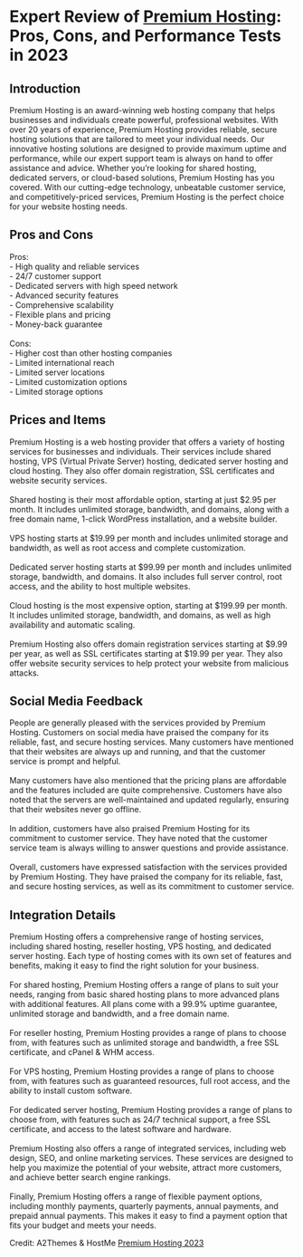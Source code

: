 <h1>Expert Review of <a href="https://a2themes.com/premium-hosting-reviews">Premium Hosting</a>: Pros, Cons, and Performance Tests in 2023</h1>
<h2>Introduction</h2>
Premium Hosting is an award-winning web hosting company that helps businesses and individuals create powerful, professional websites. With over 20 years of experience, Premium Hosting provides reliable, secure hosting solutions that are tailored to meet your individual needs. Our innovative hosting solutions are designed to provide maximum uptime and performance, while our expert support team is always on hand to offer assistance and advice. Whether you’re looking for shared hosting, dedicated servers, or cloud-based solutions, Premium Hosting has you covered. With our cutting-edge technology, unbeatable customer service, and competitively-priced services, Premium Hosting is the perfect choice for your website hosting needs.
<h2>Pros and Cons</h2>
Pros: <br>- High quality and reliable services <br>- 24/7 customer support <br>- Dedicated servers with high speed network <br>- Advanced security features <br>- Comprehensive scalability <br>- Flexible plans and pricing <br>- Money-back guarantee <br><br>Cons: <br>- Higher cost than other hosting companies <br>- Limited international reach <br>- Limited server locations <br>- Limited customization options <br>- Limited storage options
<h2>Prices and Items</h2>
Premium Hosting is a web hosting provider that offers a variety of hosting services for businesses and individuals. Their services include shared hosting, VPS (Virtual Private Server) hosting, dedicated server hosting and cloud hosting. They also offer domain registration, SSL certificates and website security services.<br><br>Shared hosting is their most affordable option, starting at just $2.95 per month. It includes unlimited storage, bandwidth, and domains, along with a free domain name, 1-click WordPress installation, and a website builder.<br><br>VPS hosting starts at $19.99 per month and includes unlimited storage and bandwidth, as well as root access and complete customization.<br><br>Dedicated server hosting starts at $99.99 per month and includes unlimited storage, bandwidth, and domains. It also includes full server control, root access, and the ability to host multiple websites.<br><br>Cloud hosting is the most expensive option, starting at $199.99 per month. It includes unlimited storage, bandwidth, and domains, as well as high availability and automatic scaling.<br><br>Premium Hosting also offers domain registration services starting at $9.99 per year, as well as SSL certificates starting at $19.99 per year. They also offer website security services to help protect your website from malicious attacks.
<h2>Social Media Feedback</h2>
People are generally pleased with the services provided by Premium Hosting. Customers on social media have praised the company for its reliable, fast, and secure hosting services. Many customers have mentioned that their websites are always up and running, and that the customer service is prompt and helpful.<br><br>Many customers have also mentioned that the pricing plans are affordable and the features included are quite comprehensive. Customers have also noted that the servers are well-maintained and updated regularly, ensuring that their websites never go offline.<br><br>In addition, customers have also praised Premium Hosting for its commitment to customer service. They have noted that the customer service team is always willing to answer questions and provide assistance.<br><br>Overall, customers have expressed satisfaction with the services provided by Premium Hosting. They have praised the company for its reliable, fast, and secure hosting services, as well as its commitment to customer service.
<h2>Integration Details</h2>
Premium Hosting offers a comprehensive range of hosting services, including shared hosting, reseller hosting, VPS hosting, and dedicated server hosting. Each type of hosting comes with its own set of features and benefits, making it easy to find the right solution for your business.<br><br>For shared hosting, Premium Hosting offers a range of plans to suit your needs, ranging from basic shared hosting plans to more advanced plans with additional features. All plans come with a 99.9% uptime guarantee, unlimited storage and bandwidth, and a free domain name.<br><br>For reseller hosting, Premium Hosting provides a range of plans to choose from, with features such as unlimited storage and bandwidth, a free SSL certificate, and cPanel & WHM access.<br><br>For VPS hosting, Premium Hosting provides a range of plans to choose from, with features such as guaranteed resources, full root access, and the ability to install custom software.<br><br>For dedicated server hosting, Premium Hosting provides a range of plans to choose from, with features such as 24/7 technical support, a free SSL certificate, and access to the latest software and hardware.<br><br>Premium Hosting also offers a range of integrated services, including web design, SEO, and online marketing services. These services are designed to help you maximize the potential of your website, attract more customers, and achieve better search engine rankings.<br><br>Finally, Premium Hosting offers a range of flexible payment options, including monthly payments, quarterly payments, annual payments, and prepaid annual payments. This makes it easy to find a payment option that fits your budget and meets your needs.
<p>Credit: A2Themes & HostMe <a href="https://a2themes.com/premium-hosting-reviews">Premium Hosting 2023</a></p>